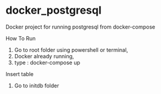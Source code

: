 # docker_postgresql
Docker project for running postgresql from docker-compose 

How To Run
1. Go to root folder using powershell or terminal,
2. Docker already running,
3. type : docker-compose up

Insert table
1. Go to initdb folder
